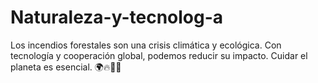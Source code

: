 # Naturaleza-y-tecnolog-a
Los incendios forestales son una crisis climática y ecológica. Con tecnología y cooperación global, podemos reducir su impacto. Cuidar el planeta es esencial. 🌍🔥🌳🌱

